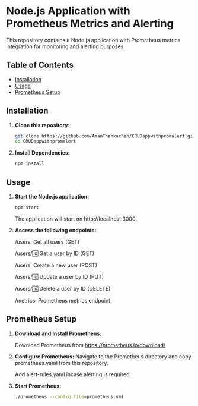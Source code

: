 # Node.js Application with Prometheus Metrics and Alerting

This repository contains a Node.js application with Prometheus metrics integration for monitoring and alerting purposes.

## Table of Contents

- [Installation](#installation)
- [Usage](#usage)
- [Prometheus Setup](#prometheus-setup)


## Installation

1. **Clone this repository:**

   ```bash
   git clone https://github.com/AmanThankachan/CRUDappwithpromalert.git
   cd CRUDappwithpromalert
   ```
2. **Install Dependencies:**
   ```bash
   npm install
   ```

## Usage

1. **Start the Node.js application:**
   ```bash
   npm start
   ```
   The application will start on http://localhost:3000.

2. **Access the following endpoints:**
   
   /users: Get all users (GET)
   
   /users/:id: Get a user by ID (GET)

   /users: Create a new user (POST)

   /users/:id: Update a user by ID (PUT)

   /users/:id: Delete a user by ID (DELETE)

   /metrics: Prometheus metrics endpoint


## Prometheus Setup 

1. **Download and Install Prometheus:**

   Download Prometheus from https://prometheus.io/download/
   
2. **Configure Prometheus:**
   Navigate to the Prometheus directory and copy prometheus.yaml from this repository.

   Add alert-rules.yaml incase alerting is required.
   
3. **Start Prometheus:**
   ```bash
   ./prometheus --config.file=prometheus.yml
   ``` 
